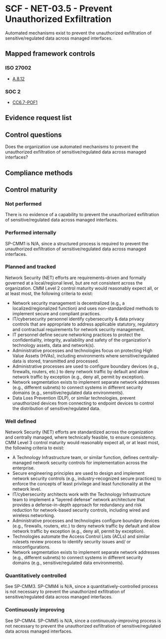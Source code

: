# SCF - NET-03.5 - Prevent Unauthorized Exfiltration
Automated mechanisms exist to prevent the unauthorized exfiltration of sensitive/regulated data across managed interfaces.
## Mapped framework controls
### ISO 27002
- [A.8.12](../iso27002/a-8.md#a812)

### SOC 2
- [CC6.7-POF1](../soc2/cc67-pof1.md)

## Evidence request list


## Control questions
Does the organization use automated mechanisms to prevent the unauthorized exfiltration of sensitive/regulated data across managed interfaces?

## Compliance methods


## Control maturity
### Not performed
There is no evidence of a capability to prevent the unauthorized exfiltration of sensitive/regulated data across managed interfaces.

### Performed internally
SP-CMM1 is N/A, since a structured process is required to prevent the unauthorized exfiltration of sensitive/regulated data across managed interfaces.

### Planned and tracked
Network Security (NET) efforts are requirements-driven and formally governed at a local/regional level, but are not consistent across the organization. CMM Level 2 control maturity would reasonably expect all, or at least most, the following criteria to exist:
- Network security management is decentralized (e.g., a localized/regionalized function) and uses non-standardized methods to implement secure and compliant practices.
- IT/cybersecurity personnel identify cybersecurity & data privacy controls that are appropriate to address applicable statutory, regulatory and contractual requirements for network security management.
- IT personnel define secure networking practices to protect the confidentiality, integrity, availability and safety of the organization's technology assets, data and network(s).
- Administrative processes and technologies focus on protecting High Value Assets (HVAs), including environments where sensitive/regulated data is stored, transmitted and processed.
- Administrative processes are used to configure boundary devices (e.g., firewalls, routers, etc.) to deny network traffic by default and allow network traffic by exception (e.g., deny all, permit by exception).
- Network segmentation exists to implement separate network addresses (e.g., different subnets) to connect systems in different security domains (e.g., sensitive/regulated data environments).
- Data Loss Prevention (DLP), or similar technologies, prevent unauthorized devices from connecting to endpoint devices to control the distribution of sensitive/regulated data.

### Well defined
Network Security (NET) efforts are standardized across the organization and centrally managed, where technically feasible, to ensure consistency. CMM Level 3 control maturity would reasonably expect all, or at least most, the following criteria to exist:
- A Technology Infrastructure team, or similar function, defines centrally-managed network security controls for implementation across the enterprise.
- Secure engineering principles are used to design and implement network security controls (e.g., industry-recognized secure practices) to enforce the concepts of least privilege and least functionality at the network level.
- IT/cybersecurity architects work with the Technology Infrastructure team to implement a “layered defense” network architecture that provides a defense-in-depth approach for redundancy and risk reduction for network-based security controls, including wired and wireless networking.
- Administrative processes and technologies configure boundary devices (e.g., firewalls, routers, etc.) to deny network traffic by default and allow network traffic by exception (e.g., deny all, permit by exception).
- Technologies automate the Access Control Lists (ACLs) and similar rulesets review process to identify security issues and/ or misconfigurations.
- Network segmentation exists to implement separate network addresses (e.g., different subnets) to connect systems in different security domains (e.g., sensitive/regulated data environments).

### Quantitatively controlled
See SP-CMM3. SP-CMM4 is N/A, since a quantitatively-controlled process is not necessary to prevent the unauthorized exfiltration of sensitive/regulated data across managed interfaces.

### Continuously improving
See SP-CMM4. SP-CMM5 is N/A, since a continuously-improving process is not necessary to prevent the unauthorized exfiltration of sensitive/regulated data across managed interfaces.

